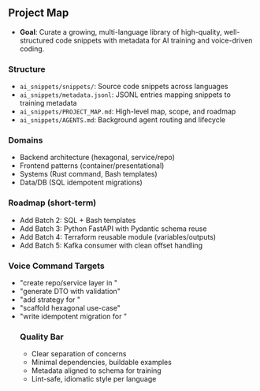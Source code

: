## Project Map

- **Goal**: Curate a growing, multi-language library of high-quality, well-structured code snippets with metadata for AI training and voice-driven coding.

### Structure
- `ai_snippets/snippets/`: Source code snippets across languages
- `ai_snippets/metadata.jsonl`: JSONL entries mapping snippets to training metadata
- `ai_snippets/PROJECT_MAP.md`: High-level map, scope, and roadmap
- `ai_snippets/AGENTS.md`: Background agent routing and lifecycle

### Domains
- Backend architecture (hexagonal, service/repo)
- Frontend patterns (container/presentational)
- Systems (Rust command, Bash templates)
- Data/DB (SQL idempotent migrations)

### Roadmap (short-term)
- Add Batch 2: SQL + Bash templates
- Add Batch 3: Python FastAPI with Pydantic schema reuse
- Add Batch 4: Terraform reusable module (variables/outputs)
- Add Batch 5: Kafka consumer with clean offset handling

### Voice Command Targets
- "create repo/service layer in <lang>"
- "generate DTO with validation"
- "add strategy for <behavior>"
- "scaffold hexagonal use-case"
- "write idempotent migration for <table>"

### Quality Bar
- Clear separation of concerns
- Minimal dependencies, buildable examples
- Metadata aligned to schema for training
- Lint-safe, idiomatic style per language